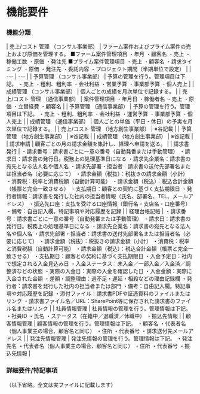# 機能要件

### 機能分類

| 売上/コスト 管理
（コンサル事業部） | ファーム案件およびプライム案件の売上および原価を管理する。
■ファーム案件管理項目
・年月
・顧客名
・売上
・稼働工数
・原価
・発注先
■プライム案件管理項目
・売上
・顧客名
・請求タイミング
・原価
・発注先
・委託内容
・プロジェクト期間（半期単位で設定） |
| --- | --- |
| 予算管理
（コンサル事業部） | 予算の管理を行う。管理項目は下記。
・売上
・粗利、粗利率
・会社利益
・営業予算
・事業部予算
・個人売上 |
| 成績管理
（コンサル事業部） | 個人ごとの成績を月次単位で記録する。 |
| 売上/コスト 管理
（通信事業部） | 案件管理項目
・年月日
・稼働者名
・売上
・原価
・立替経費
・顧客名 |
| 予算管理
（通信事業部） | 予算の管理を行う。管理項目は下記。
・売上
・粗利、粗利率
・会社利益
・運営予算
・事業部予算
・個人売上 |
| 成績管理
（通信事業部） | 個人ごとの単価（平日・休日）の予実を月次単位で記録する。 |
| 売上/コスト 管理
（地方創生事業部） | ※谷記載 |
| 予算管理
（地方創生事業部） | ※谷記載 |
| 成績管理
（地方創生事業部） | ※谷記載 |
| 請求申請 | 顧客ごとの月の請求金額を集計し、経理へ申請を送る。 |
| 請求書発行 | ・請求番号：請求書ごとに一意の番号（自動発番または手動管理）
・請求日：請求書の発行日。税務上の処理基準日になる
・請求先企業名：請求書の宛先となる法人名や個人名
・請求先部署・担当者：請求書の送付先部署名または担当者名（必要に応じて）
・請求金額（税抜）：税抜きの請求金額（小計）
・消費税：税率と消費税額（自動計算可能）
・請求金額（税込）：税込合計金額（帳票と完全一致させる）
・支払期日：顧客との契約に基づく支払期限日
・発行者情報：請求書を発行した社内の担当者情報（氏名、部署名、TEL、メールアドレス）
・振込先口座：支払を受ける口座情報（銀行名・支店名・口座番号）
・備考：自由記入欄。特記事項や対応履歴を記録 |
| 経理台帳記帳 | ・請求番号：請求書ごとに一意の番号（自動発番または手動管理）
・請求日：請求書の発行日。税務上の処理基準日になる
・請求先企業名：請求書の宛先となる法人名や個人名
・請求先部署・担当者：請求書の送付先部署名または担当者名（必要に応じて）
・請求金額（税抜）：税抜きの請求金額（小計）
・消費税：税率と消費税額（自動計算可能）
・請求金額（税込）：税込合計金額（帳票と完全一致させる）
・支払期日：顧客との契約に基づく支払期限日
・入金予定日：社内で想定される入金見込み日
・入金ステータス：未入金／一部入金／入金済／調整済などの状態
・実際の入金日：実際の入金を確認した日
・入金金額：実際に入金された金額
・差額・調整理由：過不足・遅延・相殺などの理由記録欄
・発行者：請求書を発行した社内の担当者または部門
・備考：自由記入欄。特記事項や対応履歴を記録
・添付ファイル：請求書PDFや証憑資料のファイルまたはリンク
・請求書ファイル名／URL：SharePoint等に保存された請求書のファイル名またはリンク |
| 社員情報管理 | 社員情報の管理を行う。管理情報は下記。
・社員ID
・氏名
・ステータス（在籍中／退職済／休職中）
・振込先情報 |
| 顧客情報管理 | 顧客情報の管理を行う。管理情報は下記。
・顧客名
・代表者名（個人事業主の場合、顧客名と同じ）
・住所
・代表番号
・請求送付先メールアドレス |
| 発注先情報管理 | 発注先情報の管理を行う。管理情報は下記。
・発注先名
・代表者名（個人事業主の場合、顧客名と同じ）
・住所
・代表番号
・振込先情報 |

### 詳細要件/特記事項

（以下省略。全文は実ファイルに記載します） 